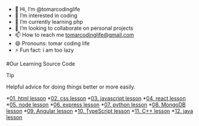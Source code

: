 - 👋 Hi, I’m @tomarcodinglife
- 👀 I’m interested in coding
- 🌱 I’m currently learning php
- 💞️ I’m looking to collaborate on personal projects
- 📫 How to reach me tomarcodinglife@gmail.com
- 😄 Pronouns: tomar coding life
- ⚡ Fun fact: i am too lazy

#Our Learning Source Code

> [!TIP]
> Helpful advice for doing things better or more easily.

*[01. html lesson](https://github.com/tomarcodinglife/html)
*[02. css lesson](https://github.com/tomarcodinglife/html)
*[03. javascript lesson](https://github.com/tomarcodinglife/html)
*[04. react lesson](https://github.com/tomarcodinglife/html)
*[05. node lesson](https://github.com/tomarcodinglife/html)
*[06. express lesson](https://github.com/tomarcodinglife/html)
*[07. python lesson](https://github.com/tomarcodinglife/html)
*[08. MongoDB lesson](https://github.com/tomarcodinglife/html)
*[09. Angular lesson](https://github.com/tomarcodinglife/html)
*[10. TypeScript lesson](https://github.com/tomarcodinglife/html)
*[11. C++ lesson](https://github.com/tomarcodinglife/html)
*[12. java lesson](https://github.com/tomarcodinglife/html)

<!---
tomarcodinglife/tomarcodinglife is a ✨ special ✨ repository because its `README.md` (this file) appears on your GitHub profile.
You can click the Preview link to take a look at your changes.
--->
